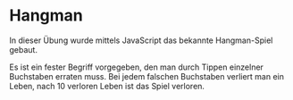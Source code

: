 # Hangman

In dieser Übung wurde mittels JavaScript das bekannte Hangman-Spiel gebaut. 

Es ist ein fester Begriff vorgegeben, den man durch Tippen einzelner Buchstaben erraten muss. Bei jedem falschen Buchstaben verliert man ein Leben, nach 10 verloren Leben ist das Spiel verloren.
